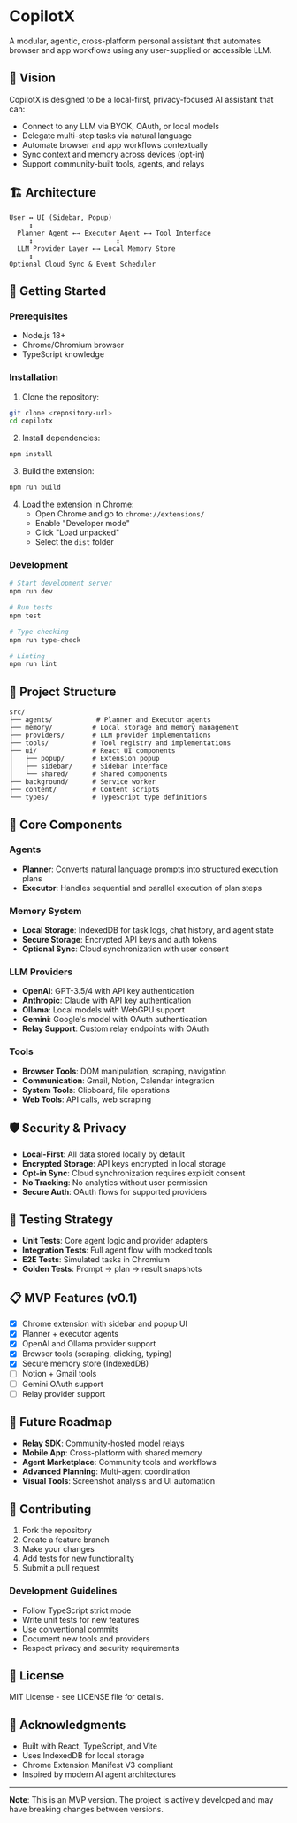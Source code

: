 # CopilotX

A modular, agentic, cross-platform personal assistant that automates browser and app workflows using any user-supplied or accessible LLM.

## 🎯 Vision

CopilotX is designed to be a local-first, privacy-focused AI assistant that can:
- Connect to any LLM via BYOK, OAuth, or local models
- Delegate multi-step tasks via natural language
- Automate browser and app workflows contextually
- Sync context and memory across devices (opt-in)
- Support community-built tools, agents, and relays

## 🏗️ Architecture

```
User ↔ UI (Sidebar, Popup)
     ↕
  Planner Agent ←→ Executor Agent ←→ Tool Interface
     ↕                     ↕
  LLM Provider Layer ←→ Local Memory Store
     ↕
Optional Cloud Sync & Event Scheduler
```

## 🚀 Getting Started

### Prerequisites

- Node.js 18+ 
- Chrome/Chromium browser
- TypeScript knowledge

### Installation

1. Clone the repository:
```bash
git clone <repository-url>
cd copilotx
```

2. Install dependencies:
```bash
npm install
```

3. Build the extension:
```bash
npm run build
```

4. Load the extension in Chrome:
   - Open Chrome and go to `chrome://extensions/`
   - Enable "Developer mode"
   - Click "Load unpacked"
   - Select the `dist` folder

### Development

```bash
# Start development server
npm run dev

# Run tests
npm test

# Type checking
npm run type-check

# Linting
npm run lint
```

## 📁 Project Structure

```
src/
├── agents/           # Planner and Executor agents
├── memory/          # Local storage and memory management
├── providers/       # LLM provider implementations
├── tools/           # Tool registry and implementations
├── ui/              # React UI components
│   ├── popup/       # Extension popup
│   ├── sidebar/     # Sidebar interface
│   └── shared/      # Shared components
├── background/      # Service worker
├── content/         # Content scripts
└── types/           # TypeScript type definitions
```

## 🔧 Core Components

### Agents

- **Planner**: Converts natural language prompts into structured execution plans
- **Executor**: Handles sequential and parallel execution of plan steps

### Memory System

- **Local Storage**: IndexedDB for task logs, chat history, and agent state
- **Secure Storage**: Encrypted API keys and auth tokens
- **Optional Sync**: Cloud synchronization with user consent

### LLM Providers

- **OpenAI**: GPT-3.5/4 with API key authentication
- **Anthropic**: Claude with API key authentication
- **Ollama**: Local models with WebGPU support
- **Gemini**: Google's model with OAuth authentication
- **Relay Support**: Custom relay endpoints with OAuth

### Tools

- **Browser Tools**: DOM manipulation, scraping, navigation
- **Communication**: Gmail, Notion, Calendar integration
- **System Tools**: Clipboard, file operations
- **Web Tools**: API calls, web scraping

## 🛡️ Security & Privacy

- **Local-First**: All data stored locally by default
- **Encrypted Storage**: API keys encrypted in local storage
- **Opt-in Sync**: Cloud synchronization requires explicit consent
- **No Tracking**: No analytics without user permission
- **Secure Auth**: OAuth flows for supported providers

## 🧪 Testing Strategy

- **Unit Tests**: Core agent logic and provider adapters
- **Integration Tests**: Full agent flow with mocked tools
- **E2E Tests**: Simulated tasks in Chromium
- **Golden Tests**: Prompt → plan → result snapshots

## 📋 MVP Features (v0.1)

- [x] Chrome extension with sidebar and popup UI
- [x] Planner + executor agents
- [x] OpenAI and Ollama provider support
- [x] Browser tools (scraping, clicking, typing)
- [x] Secure memory store (IndexedDB)
- [ ] Notion + Gmail tools
- [ ] Gemini OAuth support
- [ ] Relay provider support

## 🔮 Future Roadmap

- **Relay SDK**: Community-hosted model relays
- **Mobile App**: Cross-platform with shared memory
- **Agent Marketplace**: Community tools and workflows
- **Advanced Planning**: Multi-agent coordination
- **Visual Tools**: Screenshot analysis and UI automation

## 🤝 Contributing

1. Fork the repository
2. Create a feature branch
3. Make your changes
4. Add tests for new functionality
5. Submit a pull request

### Development Guidelines

- Follow TypeScript strict mode
- Write unit tests for new features
- Use conventional commits
- Document new tools and providers
- Respect privacy and security requirements

## 📄 License

MIT License - see LICENSE file for details.

## 🙏 Acknowledgments

- Built with React, TypeScript, and Vite
- Uses IndexedDB for local storage
- Chrome Extension Manifest V3 compliant
- Inspired by modern AI agent architectures

---

**Note**: This is an MVP version. The project is actively developed and may have breaking changes between versions. 